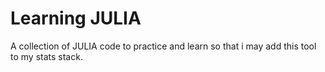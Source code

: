 # Learning JULIA

A collection of JULIA code to practice and learn so that i may add this tool to my stats stack.